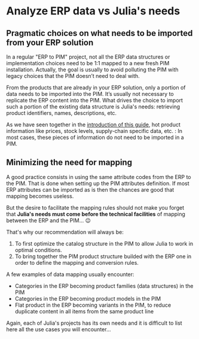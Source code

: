 # Analyze ERP data vs Julia's needs

## Pragmatic choices on what needs to be imported from your ERP solution

In a regular "ERP to PIM" project, not all the ERP data structures or implementation choices need to be 1:1 mapped to a new fresh PIM installation. Actually, the goal is usually to avoid polluting the PIM with legacy choices that the PIM doesn’t need to deal with.

From the products that are already in your ERP solution, only a portion of data needs to be imported into the PIM. It’s usually not necessary to replicate the ERP content into the PIM. What drives the choice to import such a portion of the existing data structure is Julia's needs: retrieving product identifiers, names, descriptions, etc.

As we have seen together in the [introduction of this guide](introduction.html), hot product information like prices, stock levels, supply-chain specific data, etc. : In most cases, these pieces of information do not need to be imported in a PIM.

## Minimizing the need for mapping

A good practice consists in using the same attribute codes from the ERP to the PIM. That is done when setting up the PIM attributes definition. If most ERP attributes can be imported as is then the chances are good that mapping becomes useless.

But the desire to facilitate the mapping rules should not make you forget that **Julia's needs must come before the technical facilities** of mapping between the ERP and the PIM... 😉

That's why our recommendation will always be:
1. To first optimize the catalog structure in the PIM to allow Julia to work in optimal conditions.
2. To bring together the PIM product structure builded with the ERP one in order to define the mapping and conversion rules.

A few examples of data mapping usually encounter:
* Categories in the ERP becoming product families (data structures) in the PIM
* Categories in the ERP becoming product models in the PIM
* Flat product in the ERP becoming variants in the PIM, to reduce duplicate content in all items from the same product line

Again, each of Julia's projects has its own needs and it is difficult to list here all the use cases you will encounter...
